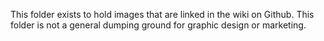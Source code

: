 This folder exists to hold images that are linked in the wiki on Github. This folder is not a general dumping ground for graphic design or marketing.

